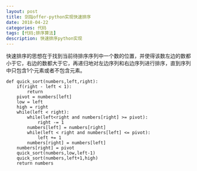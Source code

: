 ```yaml
---
layout: post
title: 剑指offer-python实现快速排序
date: 2018-04-22
categories: 代码
tags: [代码;排序算法]
description: 快速排序python实现
---
```


快速排序的思想在于找到当前待排序序列中一个数的位置，并使得该数左边的数都小于它，右边的数都大于它，再递归地对左边序列和右边序列进行排序，直到序列中只包含1个元素或者不包含元素。

```
def quick_sort(numbers,left,right):
    if(right - left < 1):
        return
    pivot = numbers[left]
    low = left
    high = right
    while(left < right):
        while(left<right and numbers[right] >= pivot):
            right -= 1
        numbers[left] = numbers[right]
        while(left < right and numbers[left] <= pivot):
            left += 1
        numbers[right] = numbers[left]
    numbers[right] = pivot
    quick_sort(numbers,low,left-1)
    quick_sort(numbers,left+1,high)
    return numbers
```
